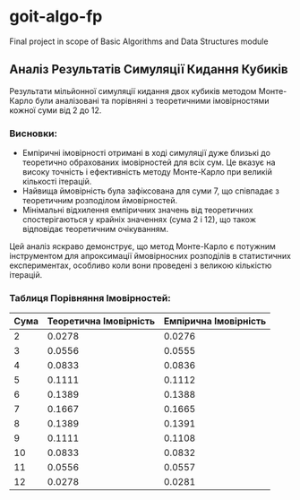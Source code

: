# goit-algo-fp
Final project in scope of Basic Algorithms and Data Structures module

## Аналіз Результатів Симуляції Кидання Кубиків

Результати мільйонної симуляції кидання двох кубиків методом Монте-Карло були аналізовані та порівняні з теоретичними імовірностями кожної суми від 2 до 12.

### Висновки:
- Емпіричні імовірності отримані в ході симуляції дуже близькі до теоретично обрахованих імовірностей для всіх сум. Це вказує на високу точність і ефективність методу Монте-Карло при великій кількості ітерацій.
- Найвища ймовірність була зафіксована для суми 7, що співпадає з теоретичним розподілом ймовірностей.
- Мінімальні відхилення емпіричних значень від теоретичних спостерігаються у крайніх значеннях (сума 2 і 12), що також відповідає теоретичним очікуванням.

Цей аналіз яскраво демонструє, що метод Монте-Карло є потужним інструментом для апроксимації ймовірносних розподілів в статистичних експериментах, особливо коли вони проведені з великою кількістю ітерацій.

### Таблиця Порівняння Імовірностей:

| Сума | Теоретична Імовірність | Емпірична Імовірність |
|------|------------------------|-----------------------|
| 2    | 0.0278                 | 0.0276                |
| 3    | 0.0556                 | 0.0555                |
| 4    | 0.0833                 | 0.0836                |
| 5    | 0.1111                 | 0.1112                |
| 6    | 0.1389                 | 0.1388                |
| 7    | 0.1667                 | 0.1665                |
| 8    | 0.1389                 | 0.1391                |
| 9    | 0.1111                 | 0.1108                |
| 10   | 0.0833                 | 0.0832                |
| 11   | 0.0556                 | 0.0557                |
| 12   | 0.0278                 | 0.0281                |
